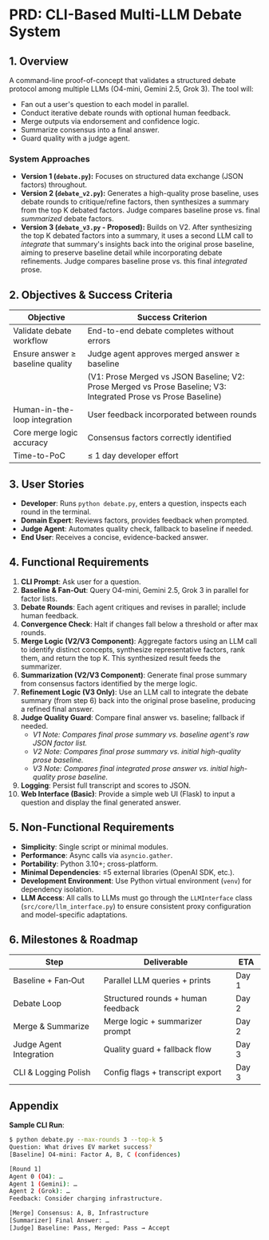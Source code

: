 # PRD: CLI-Based Multi-LLM Debate System

## 1. Overview
A command-line proof-of-concept that validates a structured debate protocol among multiple LLMs (O4-mini, Gemini 2.5, Grok 3). The tool will:

- Fan out a user's question to each model in parallel.
- Conduct iterative debate rounds with optional human feedback.
- Merge outputs via endorsement and confidence logic.
- Summarize consensus into a final answer.
- Guard quality with a judge agent.

### System Approaches

*   **Version 1 (`debate.py`):** Focuses on structured data exchange (JSON factors) throughout.
*   **Version 2 (`debate_v2.py`):** Generates a high-quality prose baseline, uses debate rounds to critique/refine factors, then synthesizes a summary from the top K debated factors. Judge compares baseline prose vs. final *summarized* debate factors.
*   **Version 3 (`debate_v3.py` - Proposed):** Builds on V2. After synthesizing the top K debated factors into a summary, it uses a second LLM call to *integrate* that summary's insights back into the original prose baseline, aiming to preserve baseline detail while incorporating debate refinements. Judge compares baseline prose vs. this final *integrated* prose.

## 2. Objectives & Success Criteria
| Objective                              | Success Criterion                            |
|----------------------------------------|----------------------------------------------|
| Validate debate workflow               | End-to-end debate completes without errors   |
| Ensure answer ≥ baseline quality       | Judge agent approves merged answer ≥ baseline |
|                                        | (V1: Prose Merged vs JSON Baseline; V2: Prose Merged vs Prose Baseline; V3: Integrated Prose vs Prose Baseline) |
| Human-in-the-loop integration          | User feedback incorporated between rounds     |
| Core merge logic accuracy              | Consensus factors correctly identified       |
| Time-to-PoC                            | ≤ 1 day developer effort                     |

## 3. User Stories
- **Developer**: Runs `python debate.py`, enters a question, inspects each round in the terminal.
- **Domain Expert**: Reviews factors, provides feedback when prompted.
- **Judge Agent**: Automates quality check, fallback to baseline if needed.
- **End User**: Receives a concise, evidence-backed answer.

## 4. Functional Requirements
1. **CLI Prompt**: Ask user for a question.
2. **Baseline & Fan‑Out**: Query O4-mini, Gemini 2.5, Grok 3 in parallel for factor lists.
3. **Debate Rounds**: Each agent critiques and revises in parallel; include human feedback.
4. **Convergence Check**: Halt if changes fall below a threshold or after max rounds.
5. **Merge Logic (V2/V3 Component)**: Aggregate factors using an LLM call to identify distinct concepts, synthesize representative factors, rank them, and return the top K. This synthesized result feeds the summarizer.
6. **Summarization (V2/V3 Component)**: Generate final prose summary from consensus factors identified by the merge logic.
7. **Refinement Logic (V3 Only)**: Use an LLM call to integrate the debate summary (from step 6) back into the original prose baseline, producing a refined final answer.
8. **Judge Quality Guard**: Compare final answer vs. baseline; fallback if needed.
    *   *V1 Note: Compares final prose summary vs. baseline agent's raw JSON factor list.*
    *   *V2 Note: Compares final prose summary vs. initial high-quality prose baseline.*
    *   *V3 Note: Compares final *integrated* prose answer vs. initial high-quality prose baseline.*
9. **Logging**: Persist full transcript and scores to JSON.
10. **Web Interface (Basic)**: Provide a simple web UI (Flask) to input a question and display the final generated answer.

## 5. Non-Functional Requirements
- **Simplicity**: Single script or minimal modules.
- **Performance**: Async calls via `asyncio.gather`.
- **Portability**: Python 3.10+; cross-platform.
- **Minimal Dependencies**: ≤5 external libraries (OpenAI SDK, etc.).
- **Development Environment**: Use Python virtual environment (`venv`) for dependency isolation.
- **LLM Access**: All calls to LLMs must go through the `LLMInterface` class (`src/core/llm_interface.py`) to ensure consistent proxy configuration and model-specific adaptations.

## 6. Milestones & Roadmap
| Step                    | Deliverable                               | ETA   |
|-------------------------|-------------------------------------------|-------|
| Baseline + Fan‑Out      | Parallel LLM queries + prints             | Day 1 |
| Debate Loop             | Structured rounds + human feedback        | Day 2 |
| Merge & Summarize       | Merge logic + summarizer prompt           | Day 2 |
| Judge Agent Integration | Quality guard + fallback flow             | Day 3 |
| CLI & Logging Polish    | Config flags + transcript export          | Day 3 |

## Appendix
**Sample CLI Run**:
```bash
$ python debate.py --max-rounds 3 --top-k 5
Question: What drives EV market success?
[Baseline] O4-mini: Factor A, B, C (confidences)

[Round 1]
Agent 0 (O4): …
Agent 1 (Gemini): …
Agent 2 (Grok): …
Feedback: Consider charging infrastructure.

[Merge] Consensus: A, B, Infrastructure
[Summarizer] Final Answer: …
[Judge] Baseline: Pass, Merged: Pass → Accept
``` 